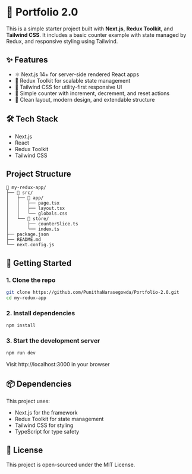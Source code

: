 # 🚀 Portfolio 2.0

This is a simple starter project built with **Next.js**, **Redux Toolkit**, and **Tailwind CSS**. It includes a basic counter example with state managed by Redux, and responsive styling using Tailwind.

## ✨ Features

* ⚛️ Next.js 14+ for server-side rendered React apps
* 🧰 Redux Toolkit for scalable state management
* 💨 Tailwind CSS for utility-first responsive UI
* 🔁 Simple counter with increment, decrement, and reset actions
* 🌙 Clean layout, modern design, and extendable structure

## 🛠️ Tech Stack

* Next.js
* React
* Redux Toolkit
* Tailwind CSS

## Project Structure

```
📁 my-redux-app/
├── 📁 src/
│   ├── 📁 app/
│   │   ├── page.tsx
│   │   ├── layout.tsx
│   │   └── globals.css
│   └── 📁 store/
│       ├── counterSlice.ts
│       └── index.ts
├── package.json
├── README.md
└── next.config.js
```

## 🚀 Getting Started

### 1. Clone the repo
```bash
git clone https://github.com/PunithaNarasegowda/Portfolio-2.0.git
cd my-redux-app
```

### 2. Install dependencies
```bash
npm install
```

### 3. Start the development server
```bash
npm run dev
```

Visit http://localhost:3000 in your browser

## 📦 Dependencies

This project uses:
- Next.js for the framework
- Redux Toolkit for state management
- Tailwind CSS for styling
- TypeScript for type safety

## 🪪 License

This project is open-sourced under the MIT License.
